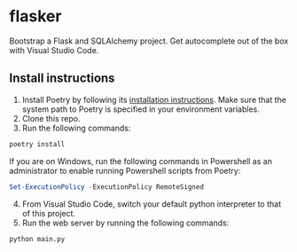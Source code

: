 # flasker

Bootstrap a Flask and SQLAlchemy project. Get autocomplete out of the box with Visual Studio Code.

## Install instructions

1. Install Poetry by following its [installation instructions](https://python-poetry.org/docs/). Make sure that the system path to Poetry is specified in your environment variables.
2. Clone this repo.
3. Run the following commands:

```sh
poetry install
```

If you are on Windows, run the following commands in Powershell as an administrator to enable running Powershell scripts from Poetry:

```powershell
Set-ExecutionPolicy -ExecutionPolicy RemoteSigned
```

4. From Visual Studio Code, switch your default python interpreter to that of this project.
5. Run the web server by running the following commands:

```bash
python main.py
```
